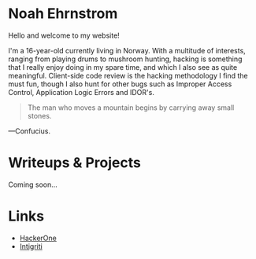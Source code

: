 # Noah Ehrnstrom

Hello and welcome to my website!

I'm a 16-year-old currently living in Norway. With a multitude of interests, ranging from playing drums to mushroom hunting, hacking is something that I really enjoy doing in my spare time, and which I also see as quite meaningful. Client-side code review is the hacking methodology I find the must fun, though I also hunt for other bugs such as Improper Access Control, Application Logic Errors and IDOR's.

> The man who moves a mountain begins by carrying away small stones.

—Confucius.

# Writeups & Projects

Coming soon...

# Links

 - [HackerOne](https://hackerone.com/dionysios_of_sirakusa?type=user)
 - [Intigriti](https://app.intigriti.com/researcher/profile/dionysios_of_sirakusa)
